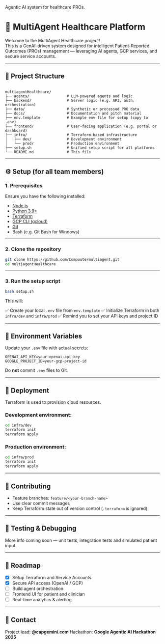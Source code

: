 Agentic AI system for healthcare PROs.

# 🧠 MultiAgent Healthcare Platform

Welcome to the MultiAgent Healthcare project!  
This is a GenAI-driven system designed for intelligent Patient-Reported Outcomes (PROs) management — leveraging AI agents, GCP services, and secure service accounts.

---

## 📁 Project Structure

```

multiagentHealthcare/
├── agents/                 # LLM-powered agents and logic
├── backend/                # Server logic (e.g. API, auth, orchestration)
├── data/                   # Synthetic or processed PRO data
├── docs/                   # Documentation and pitch material
├── env.template            # Example env file for setup (copy to .env)
├── frontend/               # User-facing application (e.g. portal or dashboard)
├── infra/                  # Terraform-based infrastructure
│   ├── dev/                # Development environment
│   └── prod/               # Production environment
├── setup.sh                # Unified setup script for all platforms
└── README.md               # This file

```

---

## ⚙️ Setup (for all team members)

### 1. Prerequisites

Ensure you have the following installed:

- [Node.js](https://nodejs.org/)
- [Python 3.9+](https://www.python.org/)
- [Terraform](https://developer.hashicorp.com/terraform/install)
- [GCP CLI (gcloud)](https://cloud.google.com/sdk/docs/install)
- [Git](https://git-scm.com/)
- Bash (e.g. Git Bash for Windows)

---

### 2. Clone the repository

```bash
git clone https://github.com/Compuute/multiagent.git
cd multiagentHealthcare
```

---

### 3. Run the setup script

```bash
bash setup.sh
```

This will:

✅ Create your local `.env` file from `env.template`
✅ Initialize Terraform in both `infra/dev` and `infra/prod`
✅ Remind you to set your API keys and project ID

---

## 🔐 Environment Variables

Update your `.env` file with actual secrets:

```env
OPENAI_API_KEY=your-openai-api-key
GOOGLE_PROJECT_ID=your-gcp-project-id
```

Do **not** commit `.env` files to Git.

---

## 🚀 Deployment

Terraform is used to provision cloud resources.

### Development environment:

```bash
cd infra/dev
terraform init
terraform apply
```

### Production environment:

```bash
cd infra/prod
terraform init
terraform apply
```

---

## 🤝 Contributing

- Feature branches: `feature/<your-branch-name>`
- Use clear commit messages
- Keep Terraform state out of version control (`.terraform` is ignored)

---

## 🧪 Testing & Debugging

More info coming soon — unit tests, integration tests and simulated patient input.

---

## 📌 Roadmap

- [x] Setup Terraform and Service Accounts
- [x] Secure API access (OpenAI / GCP)
- [ ] Build agent orchestration
- [ ] Frontend UI for patient and clinician
- [ ] Real-time analytics & alerting

---

## 📣 Contact

Project lead: **@capgemini.com**
Hackathon: **Google Agentic AI Hackathon 2025**

```

```
